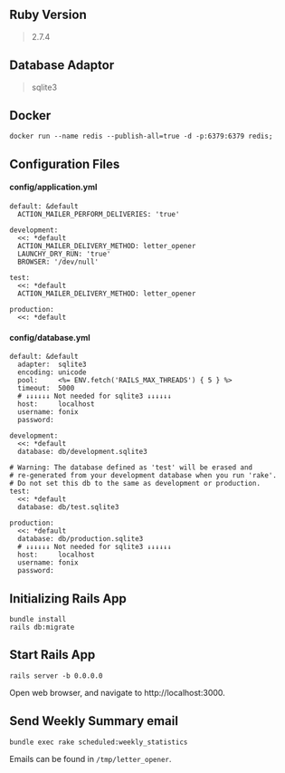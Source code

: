 ## Ruby Version
> 2.7.4

## Database Adaptor
> sqlite3

## Docker
```
docker run --name redis --publish-all=true -d -p:6379:6379 redis;
```

## Configuration Files
#### **config/application.yml**
```
default: &default
  ACTION_MAILER_PERFORM_DELIVERIES: 'true'

development:
  <<: *default
  ACTION_MAILER_DELIVERY_METHOD: letter_opener
  LAUNCHY_DRY_RUN: 'true'
  BROWSER: '/dev/null'

test:
  <<: *default
  ACTION_MAILER_DELIVERY_METHOD: letter_opener

production:
  <<: *default
```

#### **config/database.yml**
```
default: &default
  adapter:  sqlite3
  encoding: unicode
  pool:     <%= ENV.fetch('RAILS_MAX_THREADS') { 5 } %>
  timeout:  5000
  # ↓↓↓↓↓↓ Not needed for sqlite3 ↓↓↓↓↓↓
  host:     localhost
  username: fonix
  password:

development:
  <<: *default
  database: db/development.sqlite3

# Warning: The database defined as 'test' will be erased and
# re-generated from your development database when you run 'rake'.
# Do not set this db to the same as development or production.
test:
  <<: *default
  database: db/test.sqlite3

production:
  <<: *default
  database: db/production.sqlite3
  # ↓↓↓↓↓↓ Not needed for sqlite3 ↓↓↓↓↓↓
  host:     localhost
  username: fonix
  password:
```

## Initializing Rails App
```
bundle install
rails db:migrate
```

## Start Rails App
```
rails server -b 0.0.0.0
```
Open web browser, and navigate to http://localhost:3000.

## Send Weekly Summary email
```
bundle exec rake scheduled:weekly_statistics
```
Emails can be found in `/tmp/letter_opener`.
